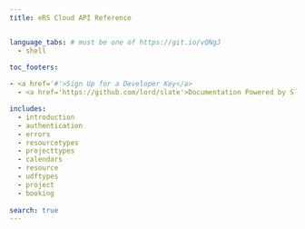 ```yaml
---
title: eRS Cloud API Reference


language_tabs: # must be one of https://git.io/vQNgJ
  - shell
  
toc_footers:

- <a href='#'>Sign Up for a Developer Key</a>
  - <a href='https://github.com/lord/slate'>Documentation Powered by Slate</a>

includes:
  - introduction
  - authentication
  - errors
  - resourcetypes
  - projecttypes
  - calendars
  - resource
  - udftypes
  - project
  - booking
  
search: true
---
```

